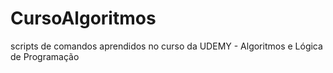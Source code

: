 # CursoAlgoritmos
 scripts de comandos aprendidos no curso da UDEMY - Algoritmos e Lógica de Programação

